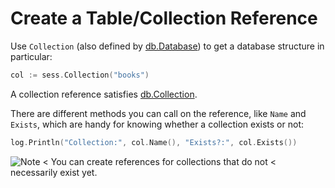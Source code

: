 # Create a Table/Collection Reference

Use `Collection` (also defined by [db.Database][1]) to get a database
structure in particular:

```go
col := sess.Collection("books")
```

A collection reference satisfies [db.Collection][2].

There are different methods you can call on the reference, like `Name` and `Exists`, 
which are handy for knowing whether a collection exists or not:

```go
log.Println("Collection:", col.Name(), "Exists?:", col.Exists())
```

![Note](https://github.com/LizGoro90/db-tour/tree/master/static/img)
< You can create references for collections that do not
< necessarily exist yet.

[1]: https://godoc.org/upper.io/db.v3#Database
[2]: https://godoc.org/upper.io/db.v3#Collection
